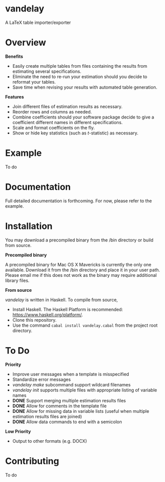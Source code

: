 # vandelay
A LaTeX table importer/exporter


# Overview




**Benefits**

* Easily create multiple tables from files containing the results from estimating several specifications. 
* Eliminate the need to re-run your estimation should you decide to reformat your tables.
* Save time when revising your results with automated table generation. 

**Features**

* Join different files of estimation results as necessary.
* Reorder rows and columns as needed.
* Combine coefficients should your software package decide to give a coefficient different names in different specifications.
* Scale and format coefficients on the fly.
* Show or hide key statistics (such as *t*-statistic) as necessary.

# Example
To do

# Documentation
Full detailed documentation is forthcoming. For now, please refer to the  example.

# Installation
You may download a precompiled binary from the /bin directory or build from source.

**Precompiled binary**

A precompiled binary for Mac OS X Mavericks is currently the only one available. Download it from the /bin directory and place it in your user path. Please email me if this does not work as the binary may require additional library files.

**From source**

*vandelay* is written in Haskell. To compile from source, 

* Install Haskell. The Haskell Platform is recommended: <https://www.haskell.org/platform/>. 
* Clone this repository. 
* Use the command `cabal install vandelay.cabal` from the project root directory.

# To Do

**Priority**

* Improve user messages when a template is misspecified
* Standardize error messages
* *vandelay make* subcommand support wildcard filenames
* *vandelay init* supports multiple files with appropriate listing of variable names
* **DONE** Support merging multiple estimation results files 
* **DONE** Allow for comments in the template file
* **DONE** Allow for missing data in variable lists (useful when multiple estimation results files are joined)
* **DONE** Allow data commands to end with a semicolon

**Low Priority**

* Output to other formats (e.g. DOCX)

# Contributing
To do 
